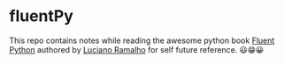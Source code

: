 # fluentPy

This repo contains notes while reading the awesome python book [Fluent Python](https://www.oreilly.com/library/view/fluent-python-2nd/9781492056348/) authored by [Luciano Ramalho](https://twitter.com/ramalhoorg) for self future reference. 😃😁😀
